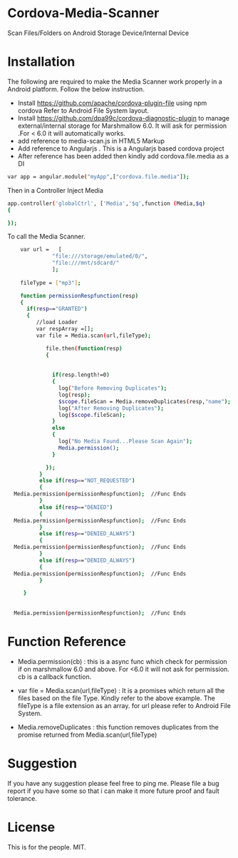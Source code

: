 # Cordova-Media-Scanner
Scan Files/Folders on Android Storage Device/Internal Device


 # Installation
The following are required to make the Media Scanner work properly in a Android platform. Follow the below instruction.

- Install https://github.com/apache/cordova-plugin-file  using npm cordova
Refer to Android File System layout.
- Install https://github.com/dpa99c/cordova-diagnostic-plugin to manage external/internal storage for Marshmallow 6.0. It will ask for permission .For  < 6.0  it will automatically works.
- add reference to media-scan.js in HTML5 Markup
- Add reference to Angularjs . This is a Angularjs based cordova project
- After reference has been added then kindly add cordova.file.media as a DI 

```sh
var app = angular.module("myApp",["cordova.file.media"]);

```
Then in a Controller Inject Media

```sh
app.controller('globalCtrl', ['Media','$q',function (Media,$q) 
{

});
```
To call the Media Scanner.

```sh
    var url =   [
              "file:///storage/emulated/0/",
              "file:///mnt/sdcard/"
              ];
   
    fileType = ["mp3"];              

    function permissionRespfunction(resp)
    {
      if(resp=="GRANTED")
      {
         //load Loader
         var respArray =[];
         var file = Media.scan(url,fileType);

            file.then(function(resp)
            {
              
              
              if(resp.length!=0)
              {
                log("Before Removing Duplicates");
                log(resp);
                $scope.fileScan = Media.removeDuplicates(resp,"name");  //remove duplicaes based on Name
                log("After Removing Duplicates");
                log($scope.fileScan);
              }
              else
              {
                log("No Media Found...Please Scan Again");
                Media.permission();
              }

            });
          }
          else if(resp=="NOT_REQUESTED")
          {
  Media.permission(permissionRespfunction);  //Func Ends
          }
          else if(resp=="DENIED")
          {
  Media.permission(permissionRespfunction);  //Func Ends
          }
          else if(resp=="DENIED_ALWAYS")
          {
  Media.permission(permissionRespfunction);  //Func Ends
          }
          else if(resp=="DENIED_ALWAYS")
          {
  Media.permission(permissionRespfunction);  //Func Ends
          }

     }
    
  
  Media.permission(permissionRespfunction);  //Func Ends


```

# Function Reference
 - Media.permission(cb) : this is a async func which check for permission if on marshmallow 6.0 and above. For <6.0 it will not ask for permission. cb is a callback function.
 
 -  var file = Media.scan(url,fileType) :  It is a promises which return all the files based on the file Type. Kindly refer to the above example. The fileType is a file extension as an array. for url please refer to Android File System.  
 
 -  Media.removeDuplicates  : this function removes duplicates from the promise returned from Media.scan(url,fileType)
 

# Suggestion
If you have any suggestion please feel free to ping me. Please file a bug report if you have some so that i can make it more future proof and fault tolerance. 

# License
This is for the people. MIT. 


